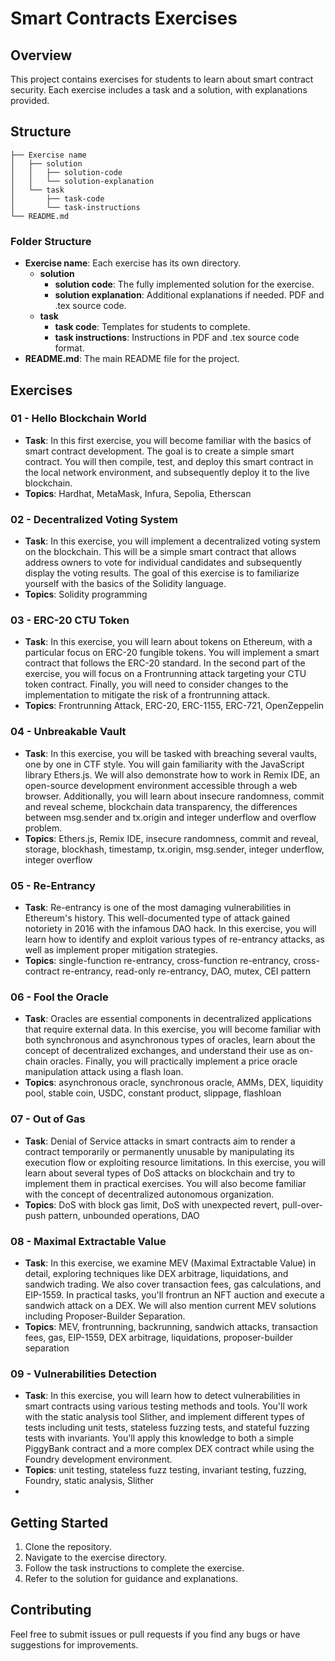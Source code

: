 # Smart Contracts Exercises

## Overview

This project contains exercises for students to learn about smart contract security. Each exercise includes a task and a solution, with explanations provided.

## Structure

```
├── Exercise name
│   ├── solution
│   │   ├── solution-code
│   │   └── solution-explanation
│   └── task
│       ├── task-code
│       └── task-instructions
└── README.md
```

### Folder Structure

- **Exercise name**: Each exercise has its own directory.
    - **solution**
        - **solution code**: The fully implemented solution for the exercise.
        - **solution explanation**: Additional explanations if needed. PDF and .tex source code.
    - **task**
        - **task code**: Templates for students to complete.
        - **task instructions**: Instructions in PDF and .tex source code format.
- **README.md**: The main README file for the project.

## Exercises

### 01 - Hello Blockchain World
- **Task**: In this first exercise, you will become familiar with the basics of smart contract development. The goal is to create a simple smart contract. You will then compile, test, and deploy this smart contract in the local network environment, and subsequently deploy it to the live blockchain.
- **Topics**: Hardhat, MetaMask, Infura, Sepolia, Etherscan

### 02 - Decentralized Voting System
- **Task**: In this exercise, you will implement a decentralized voting system on the blockchain. This will be a simple smart contract that allows address owners to vote for individual candidates and subsequently display the voting results. The goal of this exercise is to familiarize yourself with the basics of the Solidity language.
- **Topics**: Solidity programming

### 03 - ERC-20 CTU Token
- **Task**: In this exercise, you will learn about tokens on Ethereum, with a particular focus on ERC-20 fungible tokens. You will implement a smart contract that follows the ERC-20 standard. In the second part of the exercise, you will focus on a Frontrunning attack targeting your CTU token contract. Finally, you will need to consider changes to the implementation to mitigate the risk of a frontrunning attack.
- **Topics**: Frontrunning Attack, ERC-20, ERC-1155, ERC-721, OpenZeppelin

### 04 - Unbreakable Vault
- **Task**: In this exercise, you will be tasked with breaching several vaults, one by one in CTF style. You will gain familiarity with the JavaScript library Ethers.js. We will also demonstrate how to work in Remix IDE, an open-source development environment accessible through a web browser. Additionally, you will learn about insecure randomness, commit and reveal scheme, blockchain data transparency, the differences between msg.sender and tx.origin and integer underflow and overflow problem.
- **Topics**: Ethers.js, Remix IDE, insecure randomness, commit and reveal, storage, blockhash, timestamp, tx.origin, msg.sender, integer underflow, integer overflow

### 05 - Re-Entrancy
- **Task**: Re-entrancy is one of the most damaging vulnerabilities in Ethereum's history. This well-documented type of attack gained notoriety in 2016 with the infamous DAO hack. In this exercise, you will learn how to identify and exploit various types of re-entrancy attacks, as well as implement proper mitigation strategies.
- **Topics**: single-function re-entrancy, cross-function re-entrancy, cross-contract re-entrancy, read-only re-entrancy, DAO, mutex, CEI pattern

### 06 - Fool the Oracle
- **Task**: Oracles are essential components in decentralized applications that require external data. In this exercise, you will become familiar with both synchronous and asynchronous types of oracles, learn about the concept of decentralized exchanges, and understand their use as on-chain oracles. Finally, you will practically implement a price oracle manipulation attack using a flash loan.
- **Topics**: asynchronous oracle, synchronous oracle, AMMs, DEX, liquidity pool, stable coin, USDC, constant product, slippage, flashloan

### 07 - Out of Gas
- **Task**: Denial of Service attacks in smart contracts aim to render a contract temporarily or permanently unusable by manipulating its execution flow or exploiting resource limitations. In this exercise, you will learn about several types of DoS attacks on blockchain and try to implement them in practical exercises. You will also become familiar with the concept of decentralized autonomous organization.
- **Topics**: DoS with block gas limit, DoS with unexpected revert, pull-over-push pattern, unbounded operations, DAO

### 08 - Maximal Extractable Value
- **Task**: In this exercise, we examine MEV (Maximal Extractable Value) in detail, exploring techniques like DEX arbitrage, liquidations, and sandwich trading. We also cover transaction fees, gas calculations, and EIP-1559. In practical tasks, you'll frontrun an NFT auction and execute a sandwich attack on a DEX. We will also mention current MEV solutions including Proposer-Builder Separation.
- **Topics**: MEV, frontrunning, backrunning, sandwich attacks, transaction fees, gas, EIP-1559, DEX arbitrage, liquidations, proposer-builder separation

### 09 - Vulnerabilities Detection
- **Task**: In this exercise, you will learn how to detect vulnerabilities in smart contracts using various testing methods and tools. You'll work with the static analysis tool Slither, and implement different types of tests including unit tests, stateless fuzzing tests, and stateful fuzzing tests with invariants. You'll apply this knowledge to both a simple PiggyBank contract and a more complex DEX contract while using the Foundry development environment.
- **Topics**: unit testing, stateless fuzz testing, invariant testing, fuzzing, Foundry, static analysis, Slither
- 
## Getting Started

1. Clone the repository.
2. Navigate to the exercise directory.
3. Follow the task instructions to complete the exercise.
4. Refer to the solution for guidance and explanations.

## Contributing

Feel free to submit issues or pull requests if you find any bugs or have suggestions for improvements.